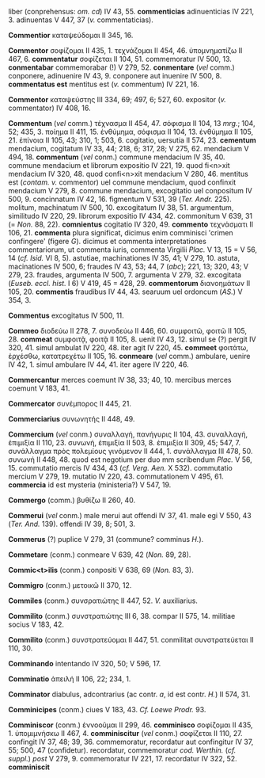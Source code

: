 liber (conprehensus: *om. cd*) IV 43, 55. **commenticias**
adinuenticias IV 221, 3. adinuentas V 447, 37 (*v.* commentaticias).

**Commentior** καταψεύδομαι II 345, 16.

**Commentor** σοφίζομαι II 435, 1. τεχνάζομαι II 454, 46. ὑπομνηματίζω
II 467, 6. **commentatur** σοφίζεται II 104, 51. commemoratur IV 500,
13. **conmentabar** commemorabar (!) V 279, 52. **conmentare** (*vel*
comm.) conponere, adinuenire IV 43, 9. conponere aut inuenire IV 500, 8.
**commentatus est** mentitus est (*v.* commentum) IV 221, 16.

**Commentor** καταψεύστης III 334, 69; 497, 6; 527, 60. expositor (*v.*
commentator) IV 408, 16.

**Commentum** (*vel* comm.) τέχνασμα II 454, 47. σόφισμα II 104, 13
*mrg.*; 104, 52; 435, 3. ποίημα II 411, 15. ἐνθύμημα, σόφισμα II 104,
13. ἐνθύμημα II 105, 21. ἐπίνοια II 105, 43; 310, 1; 503, 6. cogitatio,
uersutia II 574, 23. **cementum** mendacium, cogitatum IV 33, 44; 218,
6; 317, 28; V 275, 62. mendacium V 494, 18. **commentum** (*vel* conm.)
commune mendacium IV 35, 40. commune mendacium et librorum expositio IV
221, 19. quod fi\<n\>xit mendacium IV 320, 48. quod confi\<n\>xit
mendacium V 280, 46. mentitus est (*contam. v.* commentor) uel commune
mendacium, quod confinxit mendacium V 279, 8. commune mendacium,
excogitatio uel conpositum IV 500, 9. con­cinnatum IV 42, 16. figmentum V
531, 39 (*Ter. Andr.* 225). molitum, machinatum IV 500, 10.
excogitatum IV 38, 51. argumentum, similitudo IV 220, 29. librorum
expositio IV 434, 42. commonitum V 639, 31 (= *Non.* 88, 22).
**comnientus** cogitatio IV 320, 49. **commento** τεχνάσματι II 106, 21.
**commenta** plura significat, dicimus enim comminisci 'crimen
confingere' (figere *G*). dicimus et commenta interpretationes
commentariorum, ut commenta iuris, commenta Virgilii *Plac.* V 13, 15 =
V 56, 14 (*cf. Isid.* VI 8, 5). astutiae, machinationes IV 35, 41; V
279, 10. astuta, macinationes IV 500, 6; fraudes IV 43, 53; 44, 7
(*abc*); 221, 13; 320, 43; V 279, 23. fraudes, argumenta IV 500, 7.
argumenta V 279, 32. excogitata (*Euseb. eccl. hist.* I 6) V 419, 45 =
428, 29. **commentorum** διανοημάτων II 105, 20. **commentis** fraudibus
IV 44, 43. searuum uel ordoncum (*AS.*) V 354, 3.

**Commentus** excogitatus IV 500, 11.

**Commeo** διοδεύω II 278, 7. συνοδεύω II 446, 60. συμφοιτῶ, φοιτῶ II
105, 28. **commeat** συμφοιτᾷ, φοιτᾷ II 105, 8. uenit IV 43, 12. simul
se (?) pergit IV 320, 41. simul ambulat IV 220, 48. iter agit IV 220,
45. **commeet** φοιτάτω, ἐρχέσθω, κατατρεχέτω II 105, 16. **conmeare**
(*vel* comm.) ambulare, uenire IV 42, 1. simul ambulare IV 44, 41. iter
agere IV 220, 46.

**Commercantur** merces coemunt IV 38, 33; 40, 10. mercibus merces
coemunt V 183, 41.

**Commercator** συνέμπορος II 445, 21.

**Commerciarius** συνωνητής II 448, 49.

**Commercium** (*vel* conm.) συναλλαγή, πανήγυρις II 104, 43. συναλλαγή,
ἐπιμιξία II 110, 23. συνωνή, ἐπιμιξία II 503, 8. ἐπιμιξία II 309, 45;
547, 7. συνάλλαγμα πρὸς πολεμίους γινόμενον II 444, 1. συνάλλαγμα III
478, 50. συνωνή II 448, 48. quod est negotium per duo mm scribendum
*Plac.* V 56, 15. commutatio mercis IV 434, 43 (*cf. Verg. Aen.* X 532).
commutatio mercium V 279, 19. mutatio IV 220, 43. commutationem V 495,
61. **commercia** id est mysteria (ministeria?) V 547, 19.

**Commergo** (comm.) βυθίζω II 260, 40.

**Commerui** (*vel* conm.) male merui aut offendi IV 37, 41. male egi V
550, 43 (*Ter. And.* 139). offendi IV 39, 8; 501, 3.

**Commerus** (?) puplice V 279, 31 (commune? comminus *H.*).

**Commetare** (conm.) conmeare V 639, 42 (*Non.* 89, 28).

**Commic\<t\>ilis** (conm.) conpositi V 638, 69 (*Non.* 83, 3).

**Commigro** (conm.) μετοικῶ II 370, 12.

**Commiles** (conm.) συνσρατιώτης II 447, 52. *V.* auxiliarius.

**Commilito** (conm.) συνστρατιώτης III 6, 38. compar II 575, 14.
militiae socius V 183, 42.

**Commilito** (conm.) συνστρατεύομαι II 447, 51. conmilitat
συνστρατεύεται II 110, 30.

**Comminando** intentando IV 320, 50; V 596, 17.

**Comminatio** ἀπειλή II 106, 22; 234, 1.

**Comminator** diabulus, adcontrarius (ac contr. *a*, id est contr.
*H.*) II 574, 31.

**Comminicipes** (conm.) ciues V 183, 43. *Cf. Loewe Prodr.* 93.

**Comminiscor** (conm.) ἐννοοῦμαι II 299, 46. **comminisco** σοφίζομαι
II 435, 1. ὑπομιμνήσκω II 467, 4. **comminiscitur** (*vel* conm.)
σοφίζεται II 110, 27. confingit IV 37, 48; 39, 36. commemoratur,
recordatur aut confingitur IV 37, 55; 500, 47 (confidetur). recordatur,
commemoratur *cod. Werthin.* (*cf. suppl.*) *post* V 279, 9.
commemoratur IV 221, 17. recordatur IV 322, 52. **comminiscit**
